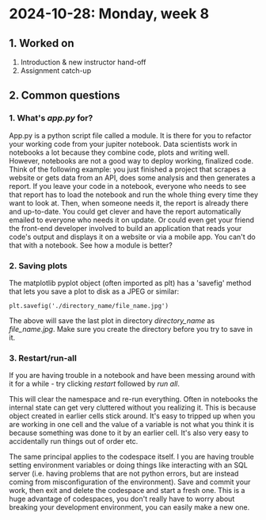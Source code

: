 # 2024-10-28: Monday, week 8

## 1. Worked on

1. Introduction & new instructor hand-off
2. Assignment catch-up

## 2. Common questions

### 1. What's *app.py* for?

App.py is a python script file called a module. It is there for you to refactor your working code from your jupiter notebook. Data scientists work in notebooks a lot because they combine code, plots and writing well. However, notebooks are not a good way to deploy working, finalized code. Think of the following example: you just finished a project that scrapes a website or gets data from an API, does some analysis and then generates a report. If you leave your code in a notebook, everyone who needs to see that report has to load the notebook and run the whole thing every time they want to look at. Then, when someone needs it, the report is already there and up-to-date. You could get clever and have the report automatically emailed to everyone who needs it on update. Or could even get your friend the front-end developer involved to build an application that reads your code's output and displays it on a website or via a mobile app. You can't do that with a notebook. See how a module is better?

### 2. Saving plots

The matplotlib pyplot object (often imported as plt) has a 'savefig' method that lets you save a plot to disk as a JPEG or similar:

```text
plt.savefig('./directory_name/file_name.jpg')
```

The above will save the last plot in directory *directory_name* as *file_name.jpg*. Make sure you create the directory before you try to save in it.

### 3. Restart/run-all

If you are having trouble in a notebook and have been messing around with it for a while - try clicking *restart* followed by *run all*.

This will clear the namespace and re-run everything. Often in notebooks the internal state can get very cluttered without you realizing it. This is because object created in earlier cells stick around. It's easy to tripped up when you are working in one cell and the value of a variable is not what you think it is because something was done to it by an earlier cell. It's also very easy to accidentally run things out of order etc.

The same principal applies to the codespace itself. I you are having trouble setting environment variables or doing things like interacting with an SQL server (i.e. having problems that are not python errors, but are instead coming from misconfiguration of the environment). Save and commit your work, then exit and delete the codespace and start a fresh one. This is a huge advantage of codespaces, you don't really have to worry about breaking your development environment, you can easily make a new one.
